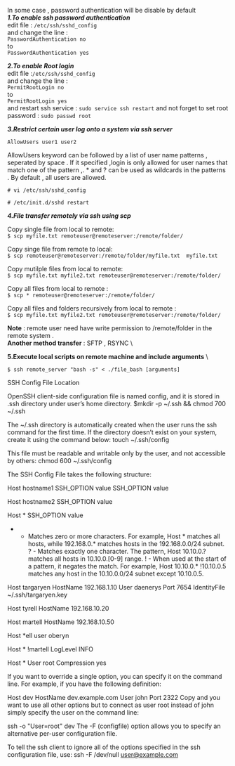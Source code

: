 In some case , password authentication will be disable by default \
***1.To enable ssh password authentication***\
edit file : `/etc/ssh/sshd_config` \
and change the line : \
`PasswordAuthentication no` \
to \
`PasswordAuthentication yes`


***2.To enable Root login***\
edit file :`/etc/ssh/sshd_config`\
and change the line : \
`PermitRootLogin no`\
to \
`PermitRootLogin yes`\
and restart ssh service : `sudo service ssh restart` and not forget to set root password : `sudo passwd root`


***3.Restrict certain user log onto a system via ssh server***

`AllowUsers user1 user2`

AllowUsers keyword can be followed by a list of user  name patterns , seperated by space . If it specified ,login is only allowed for user names that match one of the pattern ,. * and ?  can be used as wildcards in the patterns . By default , all users are allowed. 

`# vi /etc/ssh/sshd_config`

`# /etc/init.d/sshd restart`

***4.File transfer remotely via ssh using scp***

  Copy single file from local to remote: \
  `$ scp myfile.txt remoteuser@remoteserver:/remote/folder/` 

  Copy singe file from remote to local: \
  `$ scp remoteuser@remoteserver:/remote/folder/myfile.txt  myfile.txt`
  
  Copy mutilple files from local to remote: \
  `$ scp myfile.txt myfile2.txt remoteuser@remoteserver:/remote/folder/`
  
  Copy all files from local to remote :\
  `$ scp * remoteuser@remoteserver:/remote/folder/`
  
  Copy all files and folders recursively from local to remote : \
  `$ scp myfile.txt myfile2.txt remoteuser@remoteserver:/remote/folder/`
  
  **Note** : remote user need have write permission to /remote/folder in the remote system . \
  **Another method transfer** : SFTP ,  RSYNC \
  
 **5.Execute local scripts on remote machine and include arguments** \
 
`$ ssh remote_server "bash -s" < ./file_bash [arguments]`

SSH Config File Location

OpenSSH client-side configuration file is named config, and it is stored in .ssh directory under user’s home directory.
$mkdir -p ~/.ssh && chmod 700 ~/.ssh

The ~/.ssh directory is automatically created when the user runs the ssh command for the first time. If the directory doesn’t exist on your system, create it using the command below:
touch ~/.ssh/config

This file must be readable and writable only by the user, and not accessible by others:
chmod 600 ~/.ssh/config

 The SSH Config File takes the following structure:
 
 Host hostname1
    SSH_OPTION value
    SSH_OPTION value

Host hostname2
    SSH_OPTION value

Host *
    SSH_OPTION value
 
 
* - Matches zero or more characters. For example, Host * matches all hosts, while 192.168.0.* matches hosts in the 192.168.0.0/24 subnet.
? - Matches exactly one character. The pattern, Host 10.10.0.? matches all hosts in 10.10.0.[0-9] range.
! - When used at the start of a pattern, it negates the match. For example, Host 10.10.0.* !10.10.0.5 matches any host in the 10.10.0.0/24 subnet except 10.10.0.5.



Host targaryen
    HostName 192.168.1.10
    User daenerys
    Port 7654
    IdentityFile ~/.ssh/targaryen.key

Host tyrell
    HostName 192.168.10.20

Host martell
    HostName 192.168.10.50

Host *ell
    user oberyn

Host * !martell
    LogLevel INFO

Host *
    User root
    Compression yes
    
    
    
If you want to override a single option, you can specify it on the command line. For example, if you have the following definition:

Host dev
    HostName dev.example.com
    User john
    Port 2322
Copy
and you want to use all other options but to connect as user root instead of john simply specify the user on the command line:

ssh -o "User=root" dev
The -F (configfile) option allows you to specify an alternative per-user configuration file.

To tell the ssh client to ignore all of the options specified in the ssh configuration file, use:
ssh -F /dev/null user@example.com
